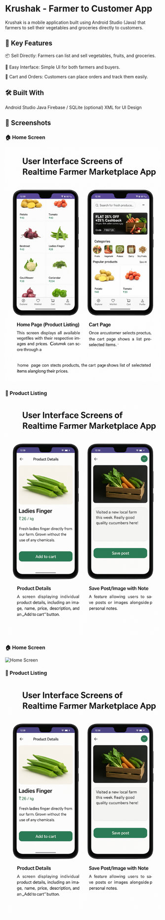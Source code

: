 # Krushak - Farmer to Customer App
Krushak is a mobile application built using Android Studio (Java) that farmers to sell their vegetables and groceries directly to customers.
## 🌾 Key Features

📦 Sell Directly: Farmers can list and sell vegetables, fruits, and groceries.

📱 Easy Interface: Simple UI for both farmers and buyers.

🛒 Cart and Orders: Customers can place orders and track them easily.

## 🛠️ Built With

Android Studio
Java
Firebase / SQLite (optional)
XML for UI Design

## 📸 Screenshots

### 🏠 Home Screen
![Home Screen](./1%20(2).png)

### 🛒 Product Listing
![Product Listing](./2.png)


### 🏠 Home Screen
![Home Screen](1(2).png)

### 🛒 Product Listing
![Product Listing](2.png)

